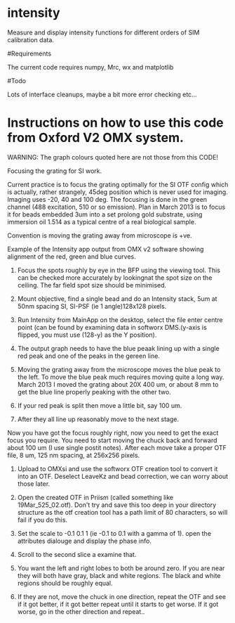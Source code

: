 # intensity
Measure and display intensity functions for different orders of SIM calibration
data.


#Requirements

The current code requires numpy, Mrc, wx and matplotlib

#Todo

Lots of interface cleanups, maybe a bit more error checking etc...



# Instructions on how to use this code from Oxford V2 OMX system.

WARNING: The graph colours quoted here are not those from this CODE!

Focusing the grating for SI work.

Current practice is to focus the grating optimally for the SI OTF
config which is actually, rather strangely, 45deg position which is
never used for imaging. Imaging uses -20, 40 and 100 deg. The focusing
is done in the green channel (488 excitation, 510 or so
emission). Plan in March 2013 is to focus it for beads embedded 3um
into a set prolong gold substrate, using immersion oil 1.514 as a
typical centre of a real biological sample.

Convention is moving the grating away from microscope is +ve.


Example of the Intensity app output from OMX v2 software showing
alignment of the red, green and blue curves.

1. Focus the spots roughly by eye in the BFP using the viewing tool. This
can be checked more accurately by lookingnat the spot size on the
ceiling. The far field spot size should be minimised.

2. Mount objective, find a single bead and do an Intensity stack, 5um at
50nm spacing SI, SI-PSF (ie 1 angle)128x128 pixels.

3. Run Intensity from MainApp on the desktop, select the file enter
centre point (can be found by examining data in softworx DMS.(y-axis
is flipped, you must use (128-y) as the Y position).

4. The output graph needs to have the blue peaak lining up with a
single red peak and one of the peaks in the gereen line.

5. Moving the grating away from the microscope moves the blue peak to
the left. To move the blue peak much requires moving quite a long
way. March 2013 I moved the grating about 20X 400 um, or about 8 mm to
get the blue line properly peaking with the other two.

6. If your red peak is split then move a little bit, say 100 um.

7. After they all line up reasonably move to the next stage.

Now you have got the focus roughly right, now you need to get the
exact focus you require. You need to start moving the chuck back and
forward about 100 um (I use single postit notes). After each move take
a proper OTF file, 8 um, 125 nm spacing, at 256x256 pixels.

1. Upload to OMXsi and use the softworx OTF creation tool to convert it
into an OTF. Deselect LeaveKz and bead correction, we can worry about
those later.

2. Open the created OTF in Priism (called something like
19Mar_525_02.otf). Don't try and save this too deep in your directory
structure as the otf creation tool has a path limit of 80 characters,
so will fail if you do this.

3. Set the scale to -0.1 0.1 1 (ie -0.1 to 0.1 with a gamma of 1).
open the attributes dialouge and display the phase info.

4. Scroll to the second slice a examine that.

5. You want the left and right lobes to both be around zero. If you are
near they will both have gray, black and white regions. The black and
white regions should be roughly equal.

6. If they are not, move the chuck in one direction, repeat the OTF and
see if it got better, if it got better repeat until it starts to get
worse. If it got worse, go in the other direction and repeat..